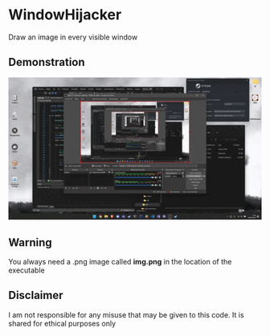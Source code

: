 # WindowHijacker
Draw an image in every visible window

## Demonstration
![alt text](https://github.com/MorcilloSanz/WindowHijacker/blob/main/img/demo.gif)

## Warning
You always need a .png image called **img.png** in the location of the executable 

## Disclaimer
I am not responsible for any misuse that may be given to this code. It is shared for ethical purposes only
